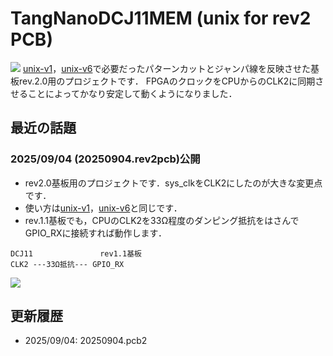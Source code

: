 # TangNanoDCJ11MEM (unix for rev2 PCB)

![](../../images/pcb20.jpg)
[unix-v1](../../applications/unix-v1/)，[unix-v6](../../applications/unix-v6/)で必要だったパターンカットとジャンパ線を反映させた基板rev.2.0用のプロジェクトです．
FPGAのクロックをCPUからのCLK2に同期させることによってかなり安定して動くようになりました．

## 最近の話題
### 2025/09/04 (20250904.rev2pcb)公開
- rev2.0基板用のプロジェクトです．sys_clkをCLK2にしたのが大きな変更点です．
- 使い方は[unix-v1](../unix-v1/)，[unix-v6](../unix-v6/)と同じです．
- rev.1.1基板でも，CPUのCLK2を33Ω程度のダンピング抵抗をはさんでGPIO_RXに接続すれば動作します．
```
DCJ11               rev1.1基板
CLK2 ---33Ω抵抗--- GPIO_RX
```
![](../../images/CLK2_jumper.jpg)


## 更新履歴
- 2025/09/04: 20250904.pcb2
